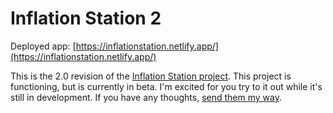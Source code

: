 # Inflation Station 2

Deployed app: [https://inflationstation.netlify.app/](https://inflationstation.netlify.app/)

This is the 2.0 revision of the [Inflation Station project](https://github.com/futureclint/inflation-station). This project is functioning, but is currently in beta. I'm excited for you try to it out while it's still in development. If you have any thoughts, [send them my way](mailto:clint@clint.io).

